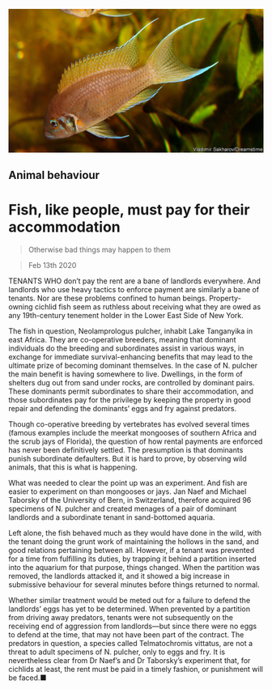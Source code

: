 ![](./images/20200215_STP001_0.jpg)

## Animal behaviour

# Fish, like people, must pay for their accommodation

> Otherwise bad things may happen to them

> Feb 13th 2020

TENANTS WHO don’t pay the rent are a bane of landlords everywhere. And landlords who use heavy tactics to enforce payment are similarly a bane of tenants. Nor are these problems confined to human beings. Property-owning cichlid fish seem as ruthless about receiving what they are owed as any 19th-century tenement holder in the Lower East Side of New York.

The fish in question, Neolamprologus pulcher, inhabit Lake Tanganyika in east Africa. They are co-operative breeders, meaning that dominant individuals do the breeding and subordinates assist in various ways, in exchange for immediate survival-enhancing benefits that may lead to the ultimate prize of becoming dominant themselves. In the case of N. pulcher the main benefit is having somewhere to live. Dwellings, in the form of shelters dug out from sand under rocks, are controlled by dominant pairs. These dominants permit subordinates to share their accommodation, and those subordinates pay for the privilege by keeping the property in good repair and defending the dominants’ eggs and fry against predators.

Though co-operative breeding by vertebrates has evolved several times (famous examples include the meerkat mongooses of southern Africa and the scrub jays of Florida), the question of how rental payments are enforced has never been definitively settled. The presumption is that dominants punish subordinate defaulters. But it is hard to prove, by observing wild animals, that this is what is happening.

What was needed to clear the point up was an experiment. And fish are easier to experiment on than mongooses or jays. Jan Naef and Michael Taborsky of the University of Bern, in Switzerland, therefore acquired 96 specimens of N. pulcher and created menages of a pair of dominant landlords and a subordinate tenant in sand-bottomed aquaria.

Left alone, the fish behaved much as they would have done in the wild, with the tenant doing the grunt work of maintaining the hollows in the sand, and good relations pertaining between all. However, if a tenant was prevented for a time from fulfilling its duties, by trapping it behind a partition inserted into the aquarium for that purpose, things changed. When the partition was removed, the landlords attacked it, and it showed a big increase in submissive behaviour for several minutes before things returned to normal.

Whether similar treatment would be meted out for a failure to defend the landlords’ eggs has yet to be determined. When prevented by a partition from driving away predators, tenants were not subsequently on the receiving end of aggression from landlords—but since there were no eggs to defend at the time, that may not have been part of the contract. The predators in question, a species called Telmatochromis vittatus, are not a threat to adult specimens of N. pulcher, only to eggs and fry. It is nevertheless clear from Dr Naef’s and Dr Taborsky’s experiment that, for cichlids at least, the rent must be paid in a timely fashion, or punishment will be faced.■